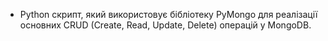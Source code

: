 - Python скрипт, який використовує бібліотеку PyMongo для реалізації основних CRUD (Create, Read, Update, Delete) операцій у MongoDB.